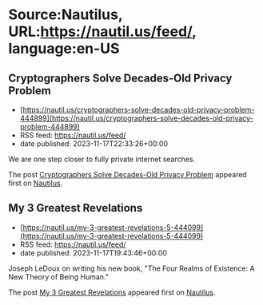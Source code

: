 # Source:Nautilus, URL:https://nautil.us/feed/, language:en-US

## Cryptographers Solve Decades-Old Privacy Problem
 - [https://nautil.us/cryptographers-solve-decades-old-privacy-problem-444899](https://nautil.us/cryptographers-solve-decades-old-privacy-problem-444899)
 - RSS feed: https://nautil.us/feed/
 - date published: 2023-11-17T22:33:26+00:00

<p>We are one step closer to fully private internet searches.</p>
<p>The post <a href="https://nautil.us/cryptographers-solve-decades-old-privacy-problem-444899/" rel="nofollow">Cryptographers Solve Decades-Old Privacy Problem</a> appeared first on <a href="https://nautil.us" rel="nofollow">Nautilus</a>.</p>

## My 3 Greatest Revelations
 - [https://nautil.us/my-3-greatest-revelations-5-444099](https://nautil.us/my-3-greatest-revelations-5-444099)
 - RSS feed: https://nautil.us/feed/
 - date published: 2023-11-17T19:43:46+00:00

<p>Joseph LeDoux on writing his new book, "The Four Realms of Existence: A New Theory of Being Human."</p>
<p>The post <a href="https://nautil.us/my-3-greatest-revelations-5-444099/" rel="nofollow">My 3 Greatest Revelations</a> appeared first on <a href="https://nautil.us" rel="nofollow">Nautilus</a>.</p>

